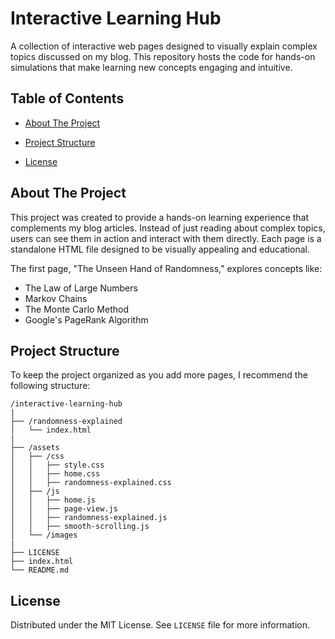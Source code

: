 # Interactive Learning Hub

A collection of interactive web pages designed to visually explain complex topics discussed on my blog. This repository hosts the code for hands-on simulations that make learning new concepts engaging and intuitive.

<!-- ![The Unseen Hand of Randomness](https://github.com/aidarkezio.png) -->

## Table of Contents

- [About The Project](#about-the-project)
<!-- - [Getting Started](#getting-started)
  - [Prerequisites](#prerequisites)
  - [Installation](#installation) -->
- [Project Structure](#project-structure)
<!-- - [How to Add a New Page](#how-to-add-a-new-page) -->
- [License](#license)

## About The Project

This project was created to provide a hands-on learning experience that complements my blog articles. Instead of just reading about complex topics, users can see them in action and interact with them directly. Each page is a standalone HTML file designed to be visually appealing and educational.

The first page, "The Unseen Hand of Randomness," explores concepts like:
*   The Law of Large Numbers
*   Markov Chains
*   The Monte Carlo Method
*   Google's PageRank Algorithm

<!-- ## Getting Started

To get a local copy up and running, follow these simple steps.

### Prerequisites

You only need a modern web browser to run these pages. No special software is required.

### Installation

1.  **Clone the repo**
    ```sh
    git clone https://github.com/aidarkezio/interactive-learning-hub.git
    ```
2.  **Navigate to the project directory**
    ```sh
    cd interactive-learning-hub
    ```
3.  Open any of the `.html` files in your browser to view the page. -->

## Project Structure

To keep the project organized as you add more pages, I recommend the following structure:

```
/interactive-learning-hub
|
├── /randomness-explained
│   └── index.html
|
├── /assets
│   ├── /css
│   │   ├── style.css
│   │   ├── home.css
│   │   ├── randomness-explained.css
│   ├── /js
│   │   ├── home.js
│   │   ├── page-view.js
│   │   ├── randomness-explained.js
│   │   ├── smooth-scrolling.js
│   └── /images
|
├── LICENSE
├── index.html
└── README.md
```

<!-- ## How to Add a New Page

- [ ] **Create a New HTML File:** Create a new file, for example, `new-concept.html`, in the root directory.
- [ ] **Develop Your Content:** Use the existing `randomness-explained.html` as a template for structure and styling.
- [ ] **Add Your Code:** Write the necessary HTML, CSS, and JavaScript to create your new interactive simulation.
- [ ] **Link from Your Blog:** After pushing the new file to GitHub, it will be available at `https://aidarkezio.github.io/interactive-learning-hub/new-concept.html`.
- [ ] **Update the README:** Add your new page to the list in the "About The Project" section of this README. -->

## License

Distributed under the MIT License. See `LICENSE` file for more information.